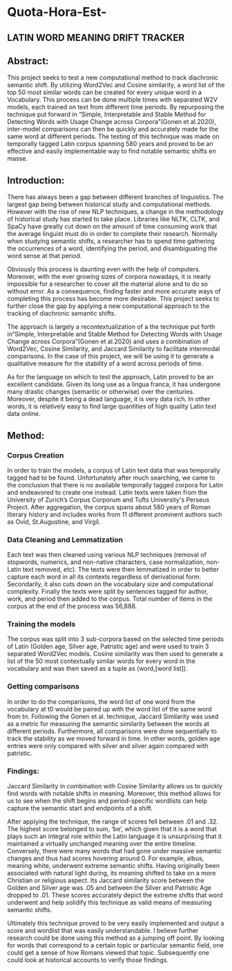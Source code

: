# Quota-Hora-Est-
## LATIN WORD MEANING DRIFT TRACKER   
## Abstract:
This project seeks to test a new computational method to track diachronic semantic shift. By utilizing Word2Vec and Cosine similarity, a word list of the top 50 most similar words can be created for every unique word in a Vocabulary. This process can be done multiple times with separated W2V models, each trained on text from different time periods. By repurposing the technique put forward in “Simple, Interpretable and Stable Method for Detecting Words with Usage Change across Corpora”(Gonen et al.2020), inter-model comparisons can then be quickly and accurately made for the same word at different periods. The testing of this technique was made on temporally tagged Latin corpus spanning 580 years and proved to be an effective and easily implementable way to find notable semantic shifts en masse.

## Introduction: 
There has always been a gap between different branches of linguistics. The largest gap being between historical study and computational methods. However with the rise of new NLP techniques, a change in the methodology of historical study has started to take place. Libraries like NLTK, CLTK, and SpaCy have greatly cut down on the amount of time consuming work that the average linguist must do in order to complete their research. 
Normally when studying semantic shifts, a researcher has to spend time gathering the occurrences of a word, identifying the period, and disambiguating the word sense at that period.  

Obviously this process is daunting even with the help of computers. Moreover, with the ever growing sizes of corpora nowadays, it is nearly impossible for a researcher to cover all the material alone and to do so without error. As a consequence, finding faster and more accurate ways of completing this process has become more desirable. This project seeks to further close the gap by applying a new computational approach to the tracking of diachronic semantic shifts.  

The approach is largely a recontextualization of a the technique put forth in“Simple, Interpretable and Stable Method for Detecting Words with Usage Change across Corpora”(Gonen et al.2020) and uses a combination of Word2Vec, Cosine Similarity, and Jaccard Similarity to facilitate intermodal comparisons.  In the case of this project, we will be using it to generate a qualitative measure for the stability of a word across periods of time.   

As for the language on which to test the approach, Latin proved to be an excellent candidate. Given its long use as a lingua franca, it has undergone many drastic changes (semantic or otherwise) over the centuries. Moreover, despite it being a dead language, it is very data rich. In other words, it is relatively easy to find large quantities of high quality Latin text data online.  

## Method: 
### Corpus Creation 
In order to train the models, a corpus of Latin text data that was temporally tagged had to be found. Unfortunately after much searching, we came to the conclusion that there is no available temporally tagged corpora for Latin and endeavored to create one instead. Latin texts were taken from the University of Zurich’s Corpus Corporum and Tufts University's Perseus Project.  After aggregation, the corpus spans about 580 years of Roman literary history and includes works from 11 different prominent authors such as Ovid, St.Augustine, and Virgil.  

### Data Cleaning and Lemmatization 
Each text was then cleaned using various NLP techniques (removal of stopwords, numerics, and non-native characters, case normalization, non-Latin text removed, etc). The texts were then lemmatized in order to better capture each word in all its contexts regardless of derivational form. Secondarily, it also cuts down on the vocabulary size and computational complexity. Finally the texts were split by sentences tagged for author, work, and period then added to the corpus. Total number of items in the corpus at the end of the process was 56,888.  

### Training the models 
The corpus was split into 3 sub-corpora based on the selected time periods of Latin (Golden age, Silver age, Patristic age) and were used to train 3 separated Word2Vec models. Cosine similarity was then used to generate a list of the 50 most contextually similar words for every word in the vocabulary and was then saved as a tuple as (word,[word list]). 

### Getting comparisons 
In order to do the comparisons, the word list of one word from the vocabulary at t0 would be paired up with the word list of the same word from tn. Following the Gonen et al. technique, Jaccard Similarity was used as a metric for measuring the semantic similarity between the words at different periods. Furthermore, all comparisons were done sequentially to track the stability as we moved forward in time. In other words, golden age entries were only compared with silver and silver again compared with patristic.   
### Findings:
Jaccard Similarity in combination with Cosine Similarity allows us to quickly find words with notable shifts in meaning. Moreover, this method allows for us to see when the shift begins and  period-specific wordlists can help capture the semantic start and endpoints of a shift.     

After applying the technique, the range of scores fell between .01 and .32. The highest score belonged to sum, ‘be’, which given that it is a word that plays such an integral role within the Latin language it is unsurprising that it maintained a virtually unchanged meaning over the entire timeline. Conversely, there were many words that had gone under massive semantic changes and thus had scores hovering around 0. For example, albus, meaning white, underwent extreme semantic shifts. Having originally been associated with natural light during, its meaning shifted to take on a more Christian or religious aspect. Its Jaccard similarity score between the Golden and Silver age was .05 and between the Silver and Patristic Age dropped to .01. These scores accurately depict the extreme shifts that word underwent and help solidify this technique as valid means of measuring semantic shifts.     

Ultimately this technique proved to be very easily implemented and output a score and wordlist that was easily understandable. I believe further research could be done using this method as a jumping off point. By looking for words that correspond to a certain topic or particular semantic field, one could get a sense of how Romans viewed that topic. Subsequently one could look at historical accounts to verify those findings.   





